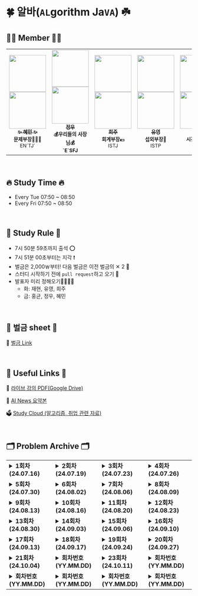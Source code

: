 # 🍀 알바(`AL`gorithm Ja`VA`) ☘️

## 👩‍💻 Member 🧑‍💻
<table>
  <tr>
    <td align="center"><a href="https://github.com/hyenem"><img src="https://avatars.githubusercontent.com/u/175174456?v=4" width="100px;" alt=""/><br /><img src="http://mazassumnida.wtf/api/mini/generate_badge?boj=hyenem" width="100px"><br /><sub><b>✨ 혜민 ✨</b></sub></a><br /><sub><b>문제부장👩🏻‍🏫</b><br>EN`TJ`</br></sub></td>
    <td align="center"><a href="https://github.com/jwkim0405"><img src="https://avatars.githubusercontent.com/u/175183384?s=400&v=4" width="100px;" alt=""/><br /><img src="http://mazassumnida.wtf/api/mini/generate_badge?boj=jwkim0405" width="100px"><br /><sub><b>정우</b></sub></a><br /><sub><b>💰우리들의 사장님💰<br>`E`SFJ</br></sub></td>      
    <td align="center"><a href="https://github.com/Listerinnne"><img src="https://avatars.githubusercontent.com/u/175182046?v=4" width="100px;" alt=""/><br /><img src="http://mazassumnida.wtf/api/mini/generate_badge?boj=kokheeju2" width="100px"><br /><sub><b>희주</b></sub></a><br /><sub><b>회계부장💵</b><br>ISTJ</br></sub></td>      
    <td align="center"><a href="https://github.com/shinyou28"><img src="https://avatars.githubusercontent.com/u/175183511?v=4" width="100px;" alt=""/><br /><img src="http://mazassumnida.wtf/api/mini/generate_badge?boj=a99yyoung" width="100px"><br /><sub><b>유영</b></sub></a><br /><sub><b>섭외부장👥</b><br>ISTP</br></sub></td>  
    <td align="center"><a href="https://github.com/Nekoshoot"><img src="https://avatars.githubusercontent.com/u/175118490?v=4" width="100px;" alt=""/><br /><img src="http://mazassumnida.wtf/api/mini/generate_badge?boj=neko1002" width="100px"><br /><sub><b>홍균</b></sub></a><br /><sub><b>시간요정🧚🏻</b><br>INFP</br></sub></td>
    <td align="center"><a href="https://github.com/marunTurtle"><img src="https://avatars.githubusercontent.com/u/132056894?v=4" width="100px;" alt=""/><br /><img src="http://mazassumnida.wtf/api/mini/generate_badge?boj=angle0918" width="100px"><br /><sub><b>재현</b></sub></a><br /><sub><b>자동화법사🧙</b><br>INFP</br></sub></td>
  </tr>
</table><br/>

## 🔥 Study Time 🔥
- Every Tue    07:50 ~ 08:50
- Every Fri    07:50 ~ 08:50

<br>

## 📣 Study Rule 📣

- 7시 50분 59초까지 출석 ⭕️
- 7시 51분 00초부터는 지각 ❗️
- 벌금은 2,000￦부터! 다음 벌금은 이전 벌금의 ✕ 2 🚨
- 스터디 시작하기 전에 `pull request`하고 오기 📮
- 발표자 미리 정해오기🙋‍♂️🙋‍♀️
  - 화: 재현, 유영, 희주
  - 금: 홍균, 정우, 혜민


<br>

## 🌱 벌금 sheet 🌱

💸 <a href="https://docs.google.com/spreadsheets/d/1M25pfYZXrR03PYGUnrDNMSFSNKln_zmEE0-LgOYIv4w/edit?gid=0#gid=0">벌금 Link</a>



<br>


## 🔗 Useful Links 🔗
📘 <a href="https://drive.google.com/drive/folders/1--VNQrn6colkf8wJH0dox5cQhGLUNUSR?usp=drive_link">라이브 강의 PDF(Google Drive)</a>

🤖 <a href="https://docs.google.com/spreadsheets/d/1wTtYaj5zcX8HcA13EOGzjzlRpNM6cs9mKPeiilu_jao/edit?usp=sharing">AI News 요약본</a>

🗳️ <a href ="https://drive.google.com/drive/folders/1p78wxSTBlcDKu0y_nwidDrni0hXdy9Y7?usp=drive_link"> Study Cloud (알고리즘, 취업 관련 자료) </a>
<br>

<br>

## 🗂️ Problem Archive 🗂️

<table>
  <tr>
    <td valign="top">
      <details>
        <summary><strong>1회차 (24.07.16)</strong></summary>
        <strong>공통</strong>
        <ul>
          <li><a href="https://swexpertacademy.com/main/code/problem/problemDetail.do?contestProbId=AV5PuPq6AaQDFAUq">SWEA_1979_어디에단어가들어갈수있을까?</a></li>
          <li><a href="https://swexpertacademy.com/main/code/problem/problemDetail.do?contestProbId=AV134DPqAA8CFAYh">SWEA_1206_View</a></li>
          <li><a href="https://swexpertacademy.com/main/code/problem/problemDetail.do?contestProbId=AV14ABYKADACFAYh">SWEA_1210_ladder1</a></li>
          <li><a href="https://swexpertacademy.com/main/code/problem/problemDetail.do?contestProbId=AV5PobmqAPoDFAUq">SWEA_1954_달팽이숫자</a></li>
          <li><a href="https://swexpertacademy.com/main/code/problem/problemDetail.do?contestProbId=AV14QpAaAAwCFAYi">SWEA_1215_회문1</a></li>
          <li><a href="https://swexpertacademy.com/main/code/problem/problemDetail.do?contestProbId=AWQl9TIK8qoDFAXj">SWEA_4613_러시아국기같은 깃발</a></li>
        </ul>
      </details>
    </td>
    <td valign="top">
      <details>
        <summary><strong>2회차 (24.07.19)</strong></summary>
        <strong>공통</strong>
        <ul>
          <li><a href="https://www.acmicpc.net/problem/1748">BOJ_1748_수이어쓰기1</a></li>
          <li><a href="https://www.acmicpc.net/problem/3085">BOJ_3085_사탕게임</a></li>
          <li><a href="https://www.acmicpc.net/problem/14500">BOJ_14500_테트로미노</a></li>
          <li><a href="https://www.acmicpc.net/problem/9095">BOJ_9095_1,2,3더하기</a></li>
          <li><a href="https://www.acmicpc.net/problem/6064">BOJ_6064_카잉달력</a></li>
          <li><a href="https://www.acmicpc.net/problem/1107">BOJ_1107_리모컨</a></li>
        </ul>
      </details>
    </td>
    <td valign="top">
      <details>
        <summary><strong>3회차 (24.07.23)</strong></summary>
        <strong>공통</strong>
        <ul>
          <li><a href="https://www.acmicpc.net/problem/1244">BOJ_1244_스위치 켜고 끄기</a></li>
          <li><a href="https://www.acmicpc.net/problem/1759">BOJ_1759_암호만들기</a></li>
          <li><a href="https://www.acmicpc.net/problem/14501">BOJ_14501_퇴사</a></li>
          <li><a href="https://www.acmicpc.net/problem/14889">BOJ_14889_스타트와링크</a></li>
          <li><a href="https://www.acmicpc.net/problem/2529">BOJ_2529_부등호</a></li>
          <li><a href="https://www.acmicpc.net/problem/10828">BOJ_10828_스택</a></li>
        </ul>
      </details>
    </td>
    <td valign="top">
      <details>
        <summary><strong>4회차 (24.07.26)</strong></summary>
        <strong>공통</strong>
        <ul>
          <li><a href="https://www.acmicpc.net/problem/1592">BOJ_1592_영식이와친구들</a></li>
          <li><a href="https://www.acmicpc.net/problem/2292">BOJ_2292_벌집</a></li>
          <li><a href="https://www.acmicpc.net/problem/2798">BOJ_2798_블랙잭</a></li>
          <li><a href="https://www.acmicpc.net/problem/3052">BOJ_3052_나머지</a></li>
          <li><a href="https://www.acmicpc.net/problem/8320">BOJ_8320_직사각형을만드는방법</a></li>
        </ul>
        <strong>자율</strong>
        <ul>
          <li><a href="https://www.acmicpc.net/problem/2225">BOJ_2225_합분해</a></li>
          <li><a href="https://www.acmicpc.net/problem/17404">BOJ_17404_RGB거리2</a></li>
        </ul>
      </details>
    </td>
  </tr>
  <tr>
    <td valign="top">
      <details>
        <summary><strong>5회차 (24.07.30)</strong></summary>
        <strong>공통</strong>
        <ul>
          <li><a href="https://www.acmicpc.net/problem/8958">BOJ_8958_OX퀴즈</a></li>
          <li><a href="https://www.acmicpc.net/problem/13300">BOJ_13300_방배정</a></li>
        </ul>
        <strong>자율</strong>
        <ul>
          <li><a href="https://www.acmicpc.net/problem/2667">BOJ_2667_단지번호붙이기</a></li>
          <li><a href="https://www.acmicpc.net/problem/11724">BOJ_11724_연결요소의개수</a></li>
          <li><a href="https://www.acmicpc.net/problem/1260">BOJ_1260_DFS와BFS</a></li>
        </ul>
      </details>
    </td>
    <td valign="top">
      <details>
        <summary><strong>6회차 (24.08.02)</strong></summary>
        <strong>공통</strong>
        <ul>
          <li><a href="https://www.acmicpc.net/problem/2477">BOJ_2477_참외밭</a></li>
          <li><a href="https://www.acmicpc.net/problem/2309">BOJ_2309_일곱난쟁이</a></li>
          <li><a href="https://www.acmicpc.net/problem/2810">BOJ_2810_컵홀더</a></li>
          <li><a href="https://www.acmicpc.net/problem/2851">BOJ_2851_슈퍼마리오</a></li>
        </ul>
      </details>
    </td>
    <td valign="top">
      <details>
        <summary><strong>7회차 (24.08.06)</strong></summary>
        <strong>공통</strong>
        <ul>
          <li><a href="https://www.acmicpc.net/problem/2563">BOJ_2563_색종이</a></li>
          <li><a href="https://www.acmicpc.net/problem/2567">BOJ_2567_색종이2</a></li>
          <li><a href="https://www.acmicpc.net/problem/10163">BOJ_10163_색종이</a></li>
        </ul>
        <strong>자율</strong>
        <ul>
          <li><a href="https://www.acmicpc.net/problem/2590">BOJ_2590_색종이</a></li>
        </ul>
      </details>
    </td>
    <td valign="top">
      <details>
        <summary><strong>8회차 (24.08.09)</strong></summary>
        <strong>공통</strong>
        <ul>
          <li><a href="https://www.acmicpc.net/problem/2941">BOJ_2941_크로아티아알파벳</a></li>
          <li><a href="https://www.acmicpc.net/problem/2999">BOJ_2999_비밀이메일</a></li>
          <li><a href="https://www.acmicpc.net/problem/3985">BOJ_3985_롤케이크</a></li>
          <li><a href="https://www.acmicpc.net/problem/2839">BOJ_2839_설탕 배달</a></li>
          <li><a href="https://www.acmicpc.net/problem/17413">BOJ_17413_단어뒤집기2</a></li>
        </ul>
      </details>
    </td>
  </tr>
  <tr>
    <td valign="top">
      <details>
        <summary><strong>9회차 (24.08.13)</strong></summary>
        <strong>공통</strong>
        <ul>
          <li><a href="https://swexpertacademy.com/main/code/problem/problemDetail.do?contestProbId=AWVWgkP6sQ0DFAUO">SWEA_5356_의석이의세로로말해요</a></li>
          <li><a href="https://swexpertacademy.com/main/code/problem/problemDetail.do?contestProbId=AWIeW7FakkUDFAVH">SWEA_4014_활주로건설</a></li>
          <li><a href="https://swexpertacademy.com/main/code/problem/problemDetail.do?contestProbId=AWQmA4uK8ygDFAXj">SWEA_4615_재미있는오셀로게임</a></li>
          <li><a href="https://www.acmicpc.net/problem/2527">BOJ_2527_직사각형</a></li>
          <li><a href="https://www.acmicpc.net/problem/10158">BOJ_10158_개미</a></li>
          <li><a href="https://www.acmicpc.net/problem/11399">BOJ_11399_ATM퀴즈</a></li>
          <li><a href="https://www.acmicpc.net/problem/14696">BOJ_14696_딱지놀이</a></li>
          <li><a href="https://www.acmicpc.net/problem/1158">BOJ_1158_요세푸스 문제</a></li>
        </ul>
      </details>
    </td>
    <td valign="top">
      <details>
        <summary><strong>10회차 (24.08.16)</strong></summary>
        <strong>공통</strong>
        <ul>
          <li><a href="https://swexpertacademy.com/main/code/problem/problemDetail.do?contestProbId=AV5V4A46AdIDFAWu">SWEA_2115_벌꿀채취</a></li>
          <li><a href="https://swexpertacademy.com/main/code/problem/problemDetail.do?contestProbId=AWIeUtVakTMDFAVH">SWEA_4012_요리사</a></li>
          <li><a href="https://swexpertacademy.com/main/code/problem/problemDetail.do?contestProbId=AV5PpFQaAQMDFAUq">SWEA_1952_수영장</a></li>
          <li><a href="https://swexpertacademy.com/main/learn/course/subjectDetail.do?subjectId=AWJRz2T6DVYDFAXc">SWEA_4013_특이한자석</a></li>
          <li><a href="https://www.acmicpc.net/problem/17471">BOJ_17471_게리맨더링</a></li>
        </ul>
        <strong>자율</strong>
        <ul>
          <li><a href="https://www.acmicpc.net/problem/1260">BOJ_1260_DFS와BFS</a></li>
        </ul>
      </details>
    </td>
    <td valign="top">
      <details>
        <summary><strong>11회차 (24.08.20)</strong></summary>
        <strong>공통</strong>
        <ul>
          <li><a href="https://swexpertacademy.com/main/code/problem/problemDetail.do?contestProbId=AWXRQm6qfL0DFAUo">SWEA_5656_벽돌깨기</a></li>
          <li><a href="https://swexpertacademy.com/main/code/problem/problemDetail.do?contestProbId=AV2b7Yf6ABcBBASw">SWEA_1486_장훈이의높은선반</a></li>
          <li><a href="https://swexpertacademy.com/main/code/problem/problemDetail.do?contestProbId=AV7IzvG6EksDFAXB">SWEA_2817_부분수열의합</a></li>
          <li><a href="https://swexpertacademy.com/main/code/problem/problemDetail.do?contestProbId=AV7GKs06AU0DFAXB">SWEA_2806_NQueen</a></li>
          <li><a href="https://swexpertacademy.com/main/code/problem/problemDetail.do?contestProbId=AWgv9va6HnkDFAW0">SWEA_6808_규영이와인영이의카드게임</a></li>
          <li><a href="https://www.acmicpc.net/problem/11403">BOJ_11403_경로찾기</a></li>
          <li><a href="https://www.acmicpc.net/problem/2178">BOJ_2178_미로탐색</a></li>
        </ul>
      </details>
    </td>
    <td valign="top">
      <details>
        <summary><strong>12회차 (24.08.23)</strong></summary>
        <strong>공통</strong>
        <ul>
          <li><a href="https://www.acmicpc.net/problem/24479">BOJ_24479_깊이우선탐색1</a></li>
          <li><a href="https://www.acmicpc.net/problem/24444">BOJ_24444_너비우선탐색1</a></li>
          <li><a href="https://www.acmicpc.net/problem/1260">BOJ_1260_DFS와BFS</a></li>
          <li><a href="https://www.acmicpc.net/problem/11403">BOJ_11403_경로찾기</a></li>
          <li><a href="https://www.acmicpc.net/problem/2178">BOJ_2178_미로탐색</a></li>
        </ul>
        <strong>자율</strong>
        <ul>
          <li><a href="https://www.acmicpc.net/problem/13023">13023_친구</a></li>
          <li><a href="https://www.acmicpc.net/problem/13549">13549_숨바꼭질</a></li>
          <li><a href="https://www.acmicpc.net/problem/13913">13913_숨바꼭질4</a></li>
        </ul>
      </details>
    </td>
  </tr>
  <tr>
    <td valign="top">
      <details>
        <summary><strong>13회차 (24.08.30)</strong></summary>
        <strong>공통</strong>
        <ul>
          <li><a href="https://swexpertacademy.com/main/code/problem/problemDetail.do?contestProbId=AV5PpLlKAQ4DFAUq">SWEA_1953_탈주범검거</a></li>
          <li><a href="https://www.acmicpc.net/problem/12865">BOJ_12865_평범한배낭</a></li>
          <li><a href="https://www.acmicpc.net/problem/11404">BOJ_11404_플로이드</a></li>
          <li><a href="https://www.acmicpc.net/problem/1753">BOJ_1753_최단경로</a></li>
          <li><a href="https://www.acmicpc.net/problem/11053">BOJ_11053_가장긴증가하는부분수열</a></li>
          <li><a href="https://www.acmicpc.net/problem/17144">BOJ_17144_미세먼지안녕</a></li>
        </ul>
      </details>
    </td>
    <td valign="top">
      <details>
        <summary><strong>14회차 (24.09.03)</strong></summary>
        <strong>공통</strong>
        <ul>
          <li><a href="https://swexpertacademy.com/main/code/problem/problemDetail.do?contestProbId=AV5-BEE6AK0DFAVl&categoryId=AV5-BEE6AK0DFAVl&categoryType=CODE&problemTitle=2383&orderBy=FIRST_REG_DATETIME&selectCodeLang=ALL&select-1=&pageSize=10&pageIndex=1">SWEA_2383_점심식사시간</a></li>
          <li><a href="https://swexpertacademy.com/main/code/problem/problemDetail.do?contestProbId=AWrDOdQqRCUDFARG">SWEA_7733_치즈도둑</a></li>
          <li><a href="https://swexpertacademy.com/main/code/problem/problemDetail.do?contestProbId=AV5PpFQaAQMDFAUq">SWEA_1952_수영장</a></li>
        </ul>
      </details>
    </td>
    <td valign="top">
      <details>
        <summary><strong>15회차 (24.09.06)</strong></summary>
        <strong>공통</strong>
        <ul>
          <li><a href="https://swexpertacademy.com/main/code/problem/problemDetail.do?contestProbId=AV2b_WPaAEIBBASw">SWEA_1494_사랑의카운슬러</a></li>
          <li><a href="https://swexpertacademy.com/main/code/problem/problemDetail.do?contestProbId=AWAe7XSKfUUDFAUw">SWEA_3234_준환이의 양팔저울</a></li>
          <li><a href="https://swexpertacademy.com/main/code/problem/problemDetail.do?contestProbId=AV15Khn6AN0CFAYD">SWEA_1244_최대상금</a></li>
          <li><a href="https://www.acmicpc.net/problem/9251">BOJ_9251_LCS</a></li>
        </ul>
        <strong>자율</strong>
        <ul>
          <li><a href="https://www.acmicpc.net/problem/9252">BOJ_9252_LCS2</a></li>
          <li><a href="https://www.acmicpc.net/problem/11049">BOJ_11049_행렬곱셈순서</a></li>
        </ul>
      </details>
    </td>
    <td valign="top">
      <details>
        <summary><strong>16회차 (24.09.10)</strong></summary>
        <strong>공통</strong>
        <ul>
          <li><a href="https://www.acmicpc.net/problem/17144">BOJ_17144_미세먼지안녕!</a></li>
          <li><a href="https://www.acmicpc.net/problem/14890">BOJ_14890_경사로</a></li>
           <li><a href="https://www.acmicpc.net/problem/17471">BOJ_17471_게리맨더링</a></li>
        </ul>
      </details>
    </td>
  </tr>
  <tr>
  <td valign="top">
    <details>
      <summary><strong>17회차 (24.09.13)</strong></summary>
      <ul>
          <li><a href="https://school.programmers.co.kr/learn/courses/30/lessons/42583">PRGMS_42583_다리를지나는트럭</a></li>
          <li><a href="https://school.programmers.co.kr/learn/courses/30/lessons/81302">PRGMS_81302_거리두기확인하기</a></li>
      </ul>
    </details>
  </td>
  <td valign="top">
    <details>
      <summary><strong>18회차 (24.09.17)</strong></summary>
      <strong>공통</strong>
      <ul>
        <li><a href="https://www.acmicpc.net/problem/1253">BOJ_1253_좋다</a></li>
        <li><a href="https://www.acmicpc.net/problem/3079">BOJ_3079_입국심사</a></li>
      </ul>
    </details>
  </td>
  <td valign="top">
    <details>
      <summary><strong>19회차 (24.09.24)</strong></summary>
      <strong>공통</strong>
      <ul>
        <li><a href="https://school.programmers.co.kr/learn/courses/30/lessons/340199">PRGRMS_340199_지폐접기</a></li>
        <li><a href="https://school.programmers.co.kr/learn/courses/30/lessons/340198">PRGRMS_340198_공원</a></li>
    </details>
  </td>
  <td valign="top">
    <details>
      <summary><strong>20회차 (24.09.27)</strong></summary>
      <strong>공통</strong>
      <ul>
        <li><a href="https://www.acmicpc.net/problem/1197">BOJ_1197_최소스패닝트리</a></li>
        <li><a href="https://www.acmicpc.net/problem/2252">BOJ_2252_줄세우기</a></li>
      </ul>
    </details>
  </td>
</tr>
<tr>
  <td valign="top">
    <details>
      <summary><strong>21회차 (24.10.04)</strong></summary>
      <strong>공통</strong>
      <ul>
        <li><a href="https://school.programmers.co.kr/learn/courses/30/lessons/340212">PRGMS_340212_퍼즐게임챌린지</a></li>
        <li><a href="https://school.programmers.co.kr/learn/courses/30/lessons/340213">PRGMS_340213_동영상재생기</a></li>
      </ul>
    </details>
  </td>
  <td valign="top">
    <details>
      <summary><strong>회차번호 (YY.MM.DD)</strong></summary>
      <strong>공통</strong>
      <ul>
        <li><a href="문제링크">문제_이름</a></li>
        <!-- 추가할 문제가 있으면 여기에 추가 -->
      </ul>
      <strong>자율</strong>
      <ul>
        <li><a href="문제링크">문제_이름</a></li>
        <!-- 추가할 문제가 있으면 여기에 추가 -->
      </ul>
    </details>
  </td>
  <td valign="top">
    <details>
      <summary><strong>23회차 (24.10.11)</strong></summary>
      <strong>공통</strong>
      <ul>
        <li><a href="https://school.programmers.co.kr/learn/courses/30/lessons/181188">PRGMS_181188_요격시스템</a></li>
        <li><a href="https://swexpertacademy.com/main/code/userProblem/userProblemDetail.do?contestProbId=AZIyCYJ6p30DFAQP">SWEA_22683_나무베기</a></li>
      </ul>

    </details>
  </td>
  <td valign="top">
    <details>
      <summary><strong>회차번호 (YY.MM.DD)</strong></summary>
      <strong>공통</strong>
      <ul>
        <li><a href="문제링크">문제_이름</a></li>
        <!-- 추가할 문제가 있으면 여기에 추가 -->
      </ul>
      <strong>자율</strong>
      <ul>
        <li><a href="문제링크">문제_이름</a></li>
        <!-- 추가할 문제가 있으면 여기에 추가 -->
      </ul>
    </details>
  </td>
</tr>
<tr>
  <td valign="top">
    <details>
      <summary><strong>회차번호 (YY.MM.DD)</strong></summary>
      <strong>공통</strong>
      <ul>
        <li><a href="문제링크">문제_이름</a></li>
        <!-- 추가할 문제가 있으면 여기에 추가 -->
      </ul>
      <strong>자율</strong>
      <ul>
        <li><a href="문제링크">문제_이름</a></li>
        <!-- 추가할 문제가 있으면 여기에 추가 -->
      </ul>
    </details>
  </td>
  <td valign="top">
    <details>
      <summary><strong>회차번호 (YY.MM.DD)</strong></summary>
      <strong>공통</strong>
      <ul>
        <li><a href="문제링크">문제_이름</a></li>
        <!-- 추가할 문제가 있으면 여기에 추가 -->
      </ul>
      <strong>자율</strong>
      <ul>
        <li><a href="문제링크">문제_이름</a></li>
        <!-- 추가할 문제가 있으면 여기에 추가 -->
      </ul>
    </details>
  </td>
  <td valign="top">
    <details>
      <summary><strong>회차번호 (YY.MM.DD)</strong></summary>
      <strong>공통</strong>
      <ul>
        <li><a href="문제링크">문제_이름</a></li>
        <!-- 추가할 문제가 있으면 여기에 추가 -->
      </ul>
      <strong>자율</strong>
      <ul>
        <li><a href="문제링크">문제_이름</a></li>
        <!-- 추가할 문제가 있으면 여기에 추가 -->
      </ul>
    </details>
  </td>
  <td valign="top">
    <details>
      <summary><strong>회차번호 (YY.MM.DD)</strong></summary>
      <strong>공통</strong>
      <ul>
        <li><a href="문제링크">문제_이름</a></li>
        <!-- 추가할 문제가 있으면 여기에 추가 -->
      </ul>
      <strong>자율</strong>
      <ul>
        <li><a href="문제링크">문제_이름</a></li>
        <!-- 추가할 문제가 있으면 여기에 추가 -->
      </ul>
    </details>
  </td>
</tr>

</table>


<br>



